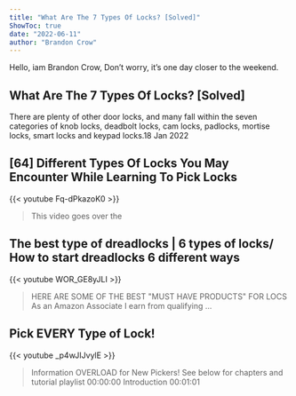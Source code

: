 ```yaml
---
title: "What Are The 7 Types Of Locks? [Solved]"
ShowToc: true 
date: "2022-06-11"
author: "Brandon Crow" 
---
```


Hello, iam Brandon Crow, Don’t worry, it’s one day closer to the weekend.
## What Are The 7 Types Of Locks? [Solved]
 There are plenty of other door locks, and many fall within the seven categories of knob locks, deadbolt locks, cam locks, padlocks, mortise locks, smart locks and keypad locks.18 Jan 2022

## [64] Different Types Of Locks You May Encounter While Learning To Pick Locks
{{< youtube Fq-dPkazoK0 >}}
>This video goes over the 

## The best type of dreadlocks  |  6  types of locks/ How to start dreadlocks 6 different ways
{{< youtube WOR_GE8yJLI >}}
>HERE ARE SOME OF THE BEST "MUST HAVE PRODUCTS" FOR LOCS As an Amazon Associate I earn from qualifying ...

## Pick EVERY Type of Lock!
{{< youtube _p4wJIJvylE >}}
>Information OVERLOAD for New Pickers! See below for chapters and tutorial playlist 00:00:00 Introduction 00:01:01 

